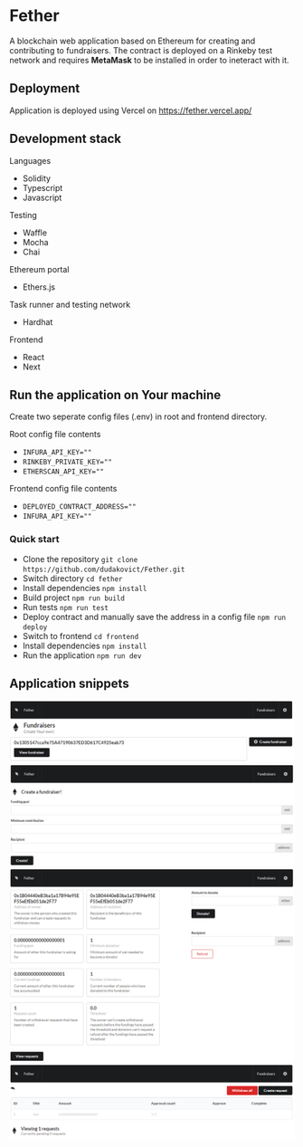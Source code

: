 # Fether

A blockchain web application based on Ethereum for creating and contributing to fundraisers.
The contract is deployed on a Rinkeby test network and requires **MetaMask** to be installed in order to ineteract with it.

## Deployment

Application is deployed using Vercel on https://fether.vercel.app/

## Development stack

Languages

- Solidity
- Typescript
- Javascript

Testing

- Waffle
- Mocha
- Chai

Ethereum portal

- Ethers.js

Task runner and testing network

- Hardhat

Frontend

- React
- Next

## Run the application on Your machine

Create two seperate config files (.env) in root and frontend directory.

Root config file contents

- `INFURA_API_KEY=""`
- `RINKEBY_PRIVATE_KEY=""`
- `ETHERSCAN_API_KEY=""`

Frontend config file contents

- `DEPLOYED_CONTRACT_ADDRESS=""`
- `INFURA_API_KEY=""`

### Quick start

- Clone the repository
  `git clone https://github.com/dudakovict/Fether.git`
- Switch directory
  `cd fether`
- Install dependencies
  `npm install`
- Build project
  `npm run build`
- Run tests
  `npm run test`
- Deploy contract and manually save the address in a config file
  `npm run deploy`
- Switch to frontend
  `cd frontend`
- Install dependencies
  `npm install`
- Run the application
  `npm run dev`

## Application snippets

![Index page](https://raw.githubusercontent.com/dudakovict/Fether/main/images/index.png)
![Create fundraiser page](https://raw.githubusercontent.com/dudakovict/Fether/main/images/create.png)
![Fundraiser page](https://raw.githubusercontent.com/dudakovict/Fether/main/images/fundraiser.png)
![Reqeusts page](https://raw.githubusercontent.com/dudakovict/Fether/main/images/requests.png)
